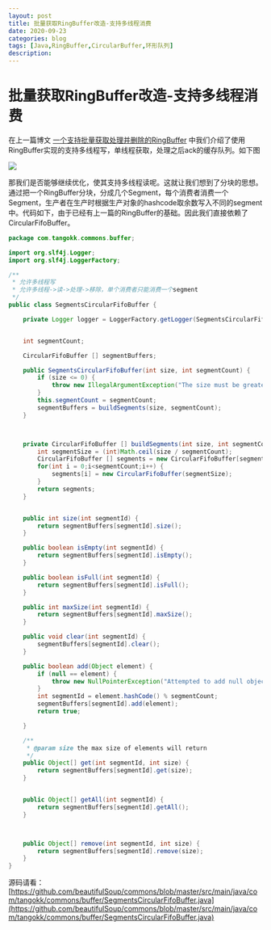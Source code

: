 ```yaml
---
layout: post
title: 批量获取RingBuffer改造-支持多线程消费
date: 2020-09-23
categories: blog
tags: [Java,RingBuffer,CircularBuffer,环形队列]
description: 
---
```

# 批量获取RingBuffer改造-支持多线程消费

在上一篇博文 [一个支持批量获取处理并删除的RingBuffer](http://www.tangokk.com/blog/2020/09/23/%E4%B8%80%E4%B8%AA%E6%94%AF%E6%8C%81%E6%89%B9%E9%87%8F%E8%8E%B7%E5%8F%96%E5%A4%84%E7%90%86%E5%B9%B6%E5%88%A0%E9%99%A4%E7%9A%84RingBuffer/) 中我们介绍了使用RingBuffer实现的支持多线程写，单线程获取，处理之后ack的缓存队列。如下图

![](http://img.tangokk.com/2020-09-23-083448.png)

那我们是否能够继续优化，使其支持多线程读呢。这就让我们想到了分块的思想。通过把一个RingBuffer分块，分成几个Segment，每个消费者消费一个Segment，生产者在生产时根据生产对象的hashcode取余数写入不同的segment中。代码如下，由于已经有上一篇的RingBuffer的基础。因此我们直接依赖了CircularFifoBuffer。

```java
package com.tangokk.commons.buffer;

import org.slf4j.Logger;
import org.slf4j.LoggerFactory;

/**
 * 允许多线程写
 * 允许多线程->读->处理->移除，单个消费者只能消费一个segment
 */
public class SegmentsCircularFifoBuffer {

    private Logger logger = LoggerFactory.getLogger(SegmentsCircularFifoBuffer.class.getName());


    int segmentCount;

    CircularFifoBuffer [] segmentBuffers;

    public SegmentsCircularFifoBuffer(int size, int segmentCount) {
        if (size <= 0) {
            throw new IllegalArgumentException("The size must be greater than 0");
        }
        this.segmentCount = segmentCount;
        segmentBuffers = buildSegments(size, segmentCount);
    }



    private CircularFifoBuffer [] buildSegments(int size, int segmentCount) {
        int segmentSize = (int)Math.ceil(size / segmentCount);
        CircularFifoBuffer [] segments = new CircularFifoBuffer[segmentCount];
        for(int i = 0;i<segmentCount;i++) {
            segments[i] = new CircularFifoBuffer(segmentSize);
        }
        return segments;
    }


    public int size(int segmentId) {
        return segmentBuffers[segmentId].size();
    }

    public boolean isEmpty(int segmentId) {
        return segmentBuffers[segmentId].isEmpty();
    }

    public boolean isFull(int segmentId) {
        return segmentBuffers[segmentId].isFull();
    }

    public int maxSize(int segmentId) {
        return segmentBuffers[segmentId].maxSize();
    }

    public void clear(int segmentId) {
        segmentBuffers[segmentId].clear();
    }

    public boolean add(Object element) {
        if (null == element) {
            throw new NullPointerException("Attempted to add null object to buffer");
        }
        int segmentId = element.hashCode() % segmentCount;
        segmentBuffers[segmentId].add(element);
        return true;

    }

    /**
     * @param size the max size of elements will return
     */
    public Object[] get(int segmentId, int size) {
        return segmentBuffers[segmentId].get(size);
    }


    public Object[] getAll(int segmentId) {
        return segmentBuffers[segmentId].getAll();
    }



    public Object[] remove(int segmentId, int size) {
        return segmentBuffers[segmentId].remove(size);
    }
}
```



源码请看： [https://github.com/beautifulSoup/commons/blob/master/src/main/java/com/tangokk/commons/buffer/SegmentsCircularFifoBuffer.java](https://github.com/beautifulSoup/commons/blob/master/src/main/java/com/tangokk/commons/buffer/SegmentsCircularFifoBuffer.java)
